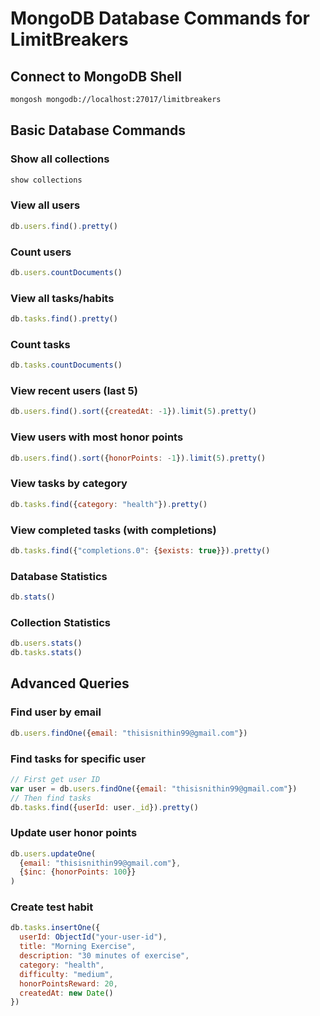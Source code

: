 # MongoDB Database Commands for LimitBreakers

## Connect to MongoDB Shell
```bash
mongosh mongodb://localhost:27017/limitbreakers
```

## Basic Database Commands

### Show all collections
```javascript
show collections
```

### View all users
```javascript
db.users.find().pretty()
```

### Count users
```javascript
db.users.countDocuments()
```

### View all tasks/habits
```javascript
db.tasks.find().pretty()
```

### Count tasks
```javascript
db.tasks.countDocuments()
```

### View recent users (last 5)
```javascript
db.users.find().sort({createdAt: -1}).limit(5).pretty()
```

### View users with most honor points
```javascript
db.users.find().sort({honorPoints: -1}).limit(5).pretty()
```

### View tasks by category
```javascript
db.tasks.find({category: "health"}).pretty()
```

### View completed tasks (with completions)
```javascript
db.tasks.find({"completions.0": {$exists: true}}).pretty()
```

### Database Statistics
```javascript
db.stats()
```

### Collection Statistics
```javascript
db.users.stats()
db.tasks.stats()
```

## Advanced Queries

### Find user by email
```javascript
db.users.findOne({email: "thisisnithin99@gmail.com"})
```

### Find tasks for specific user
```javascript
// First get user ID
var user = db.users.findOne({email: "thisisnithin99@gmail.com"})
// Then find tasks
db.tasks.find({userId: user._id}).pretty()
```

### Update user honor points
```javascript
db.users.updateOne(
  {email: "thisisnithin99@gmail.com"}, 
  {$inc: {honorPoints: 100}}
)
```

### Create test habit
```javascript
db.tasks.insertOne({
  userId: ObjectId("your-user-id"),
  title: "Morning Exercise",
  description: "30 minutes of exercise",
  category: "health",
  difficulty: "medium",
  honorPointsReward: 20,
  createdAt: new Date()
})
```
